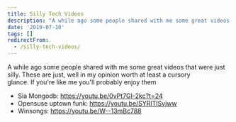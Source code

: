 ```yaml
---
title: Silly Tech Videos
description: "A while ago some people shared with me some great videos that were just\\\r\nsilly. These are just, well in my opinion worth at least a cursory\\\r\nglance. If you..."
date: '2019-07-10'
tags: []
redirectFrom:
  - /silly-tech-videos/
---
```


<!--StartFragment-->

A while ago some people shared with me some great videos that were just\
silly. These are just, well in my opinion worth at least a cursory\
glance. If you're like me you'll probably enjoy them

* Sia Mongodb: <https://youtu.be/0vPt7GI-2kc?t=24>
* Opensuse uptown funk: <https://youtu.be/SYRlTISvjww>
* Winsongs: <https://youtu.be/W--13mBc788>

<!--EndFragment-->